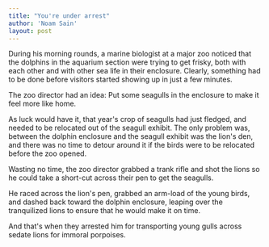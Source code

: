 ```yaml
---
title: "You're under arrest"
author: 'Noam Sain'
layout: post
---
```


During his morning rounds, a marine biologist at a major zoo noticed that the dolphins in the aquarium section were trying to get frisky, both with each other and with other sea life in their enclosure. Clearly, something had to be done before visitors started showing up in just a few minutes.

The zoo director had an idea: Put some seagulls in the enclosure to make it feel more like home.

As luck would have it, that year's crop of seagulls had just fledged, and needed to be relocated out of the seagull exhibit. The only problem was, between the dolphin enclosure and the seagull exhibit was the lion's den, and there was no time to detour around it if the birds were to be relocated before the zoo opened.

Wasting no time, the zoo director grabbed a trank rifle and shot the lions so he could take a short-cut across their pen to get the seagulls.

He raced across the lion's pen, grabbed an arm-load of the young birds, and dashed back toward the dolphin enclosure, leaping over the tranquilized lions to ensure that he would make it on time.

And that's when they arrested him for transporting young gulls across sedate lions for immoral porpoises.